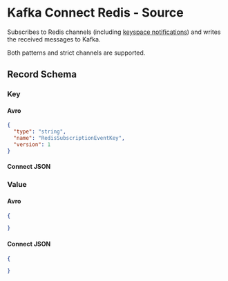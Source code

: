 # Kafka Connect Redis - Source
Subscribes to Redis channels (including [keyspace notifications](https://redis.io/topics/notifications)) and writes the received messages to Kafka.

Both patterns and strict channels are supported.

## Record Schema

### Key
#### Avro
```json
{
  "type": "string",
  "name": "RedisSubscriptionEventKey",
  "version": 1
}
```

#### Connect JSON

### Value
#### Avro
```json
{

}
```

#### Connect JSON
```json
{

}
```
